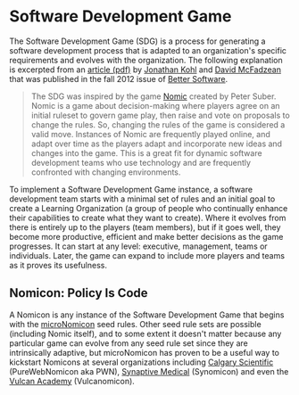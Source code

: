 # Software Development Game

The Software Development Game (SDG) is a process for generating a software development process that is adapted to an organization's specific requirements and evolves with the organization. The following explanation is excerpted from an [article (pdf)](SDG.pdf) by [Jonathan Kohl](http://www.kohl.ca/) and [David McFadzean](https://github.com/macterra) that was published in the fall 2012 issue of [Better Software](https://www.stickyminds.com/resources/magazine-articles).

> The SDG was inspired by the game [Nomic](http://legacy.earlham.edu/~peters/nomic.htm) created by Peter Suber.  Nomic is a game about decision-making where players agree on an initial ruleset to govern game play, then raise and vote on proposals to change the rules.  So, changing the rules of the game is considered a valid move. Instances of Nomic are frequently played online, and adapt over time as the players adapt and incorporate new ideas and changes into the game. This is a great fit for dynamic software development teams who use technology and are frequently confronted with changing environments.

To implement a Software Development Game instance, a software development team starts with a minimal set of rules and an initial goal to create a Learning Organization (a group of people who continually enhance their capabilities to create what they want to create). Where it evolves from there is entirely up to the players (team members), but if it goes well, they become more productive, efficient and make better decisions as the game progresses. It can start at any level: executive, management, teams or individuals. Later, the game can expand to include more players and teams as it proves its usefulness.

## Nomicon: Policy Is Code

A Nomicon is any instance of the Software Development Game that begins with the [microNomicon](microNomicon.md) seed rules.
Other seed rule sets are possible (including Nomic itself), and to some extent it doesn't matter because any particular game can evolve from any seed rule set since they are intrinsically adaptive, but microNomicon has proven to be a useful way to kickstart Nomicons at several organizations including [Calgary Scientific](https://www.calgaryscientific.com/) (PureWebNomicon aka PWN), [Synaptive Medical](https://www.synaptivemedical.com/) (Synomicon) and even the [Vulcan Academy](https://www.synaptivemedical.com/) (Vulcanomicon).
